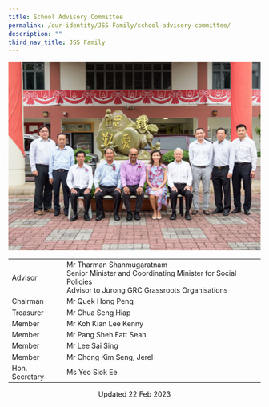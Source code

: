 ```yaml
---
title: School Advisory Committee
permalink: /our-identity/JSS-Family/school-advisory-committee/
description: ""
third_nav_title: JSS Family
---
```

![](/images/SAC.jpg)



|  |  | |
| -------- | -------- | -------- |
| Advisor    | Mr Tharman Shanmugaratnam <br> Senior Minister and Coordinating Minister for Social Policies <br> Advisor to Jurong GRC Grassroots Organisations    |  |
| Chairman   | Mr Quek Hong Peng  |  |
| Treasurer   | Mr Chua Seng Hiap |  |
| Member| Mr Koh Kian Lee Kenny |  |
| Member| Mr Pang Sheh Fatt Sean|  |
| Member| Mr Lee Sai Sing |  |
| Member| Mr Chong Kim Seng, Jerel |  |
| Hon. Secretary| Ms Yeo Siok Ee |  |


<center> Updated 22 Feb 2023 </center>